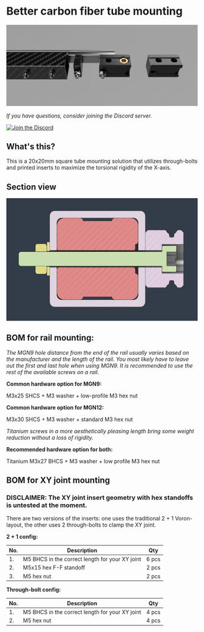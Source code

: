 # Better carbon fiber tube mounting
![1](Images/CF_rail_mounting.png)

*If you have questions, consider joining the Discord server.*

[![Join the Discord](https://discord.com/api/guilds/1227971059764953230/widget.png?style=banner3)](https://discord.gg/JanBKxAzDz)

## What's this?
This is a 20x20mm square tube mounting solution that utilizes through-bolts and printed inserts to maximize the torsional rigidity of the X-axis.

## Section view
![2](Images/section_view.png)




## BOM for rail mounting:

*The MGN9 hole distance from the end of the rail usually varies based on the manufacturer and the length of the rail. You most likely have to leave out the first and last hole when using MGN9.
It is recommended to use the rest of the available screws on a rail.*


**Common hardware option for MGN9:**

M3x25 SHCS + M3 washer + low-profile M3 hex nut

**Common hardware option for MGN12:**

M3x30 SHCS + M3 washer + standard M3 hex nut


*Titanium screws in a more aesthetically pleasing length bring some weight reduction without a loss of rigidity.*


**Recommended hardware option for both:**

Titanium M3x27 BHCS + M3 washer + low profile M3 hex nut

## BOM for XY joint mounting
### DISCLAIMER: The XY joint insert geometry with hex standoffs is untested at the moment.

There are two versions of the inserts: one uses the traditional 2 + 1 Voron-layout, the other uses 2 through-bolts to clamp the XY joint.

**2 + 1 config:**

|No.|Description|Qty|
|---|---|---|
|1.|M5 BHCS in the correct length for your XY joint|6 pcs|
|2.|M5x15 hex F-F standoff |2 pcs|
|3.|M5 hex nut|2 pcs|

**Through-bolt config:**

|No.|Description|Qty|
|---|---|---|
|1.|M5 BHCS in the correct length for your XY joint|4 pcs|
|2.|M5 hex nut|4 pcs|
